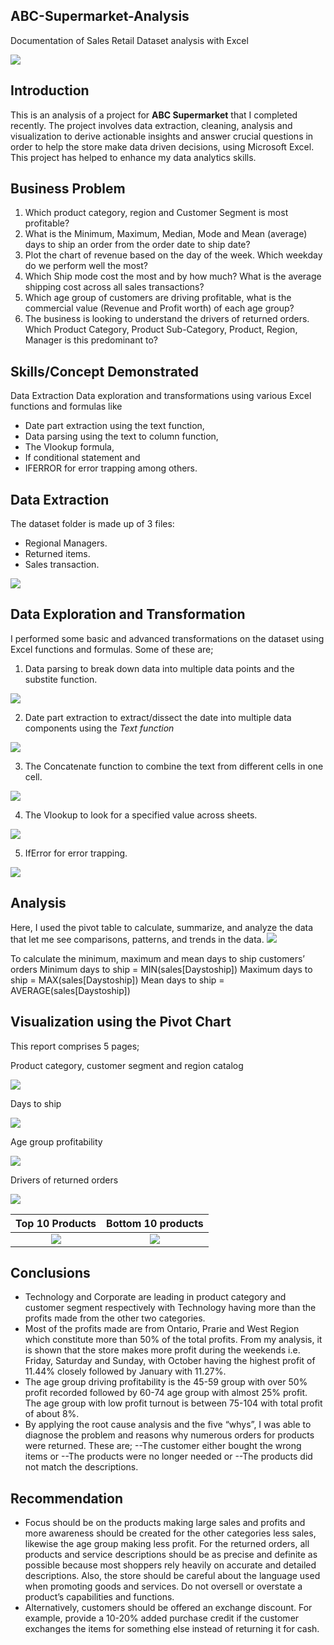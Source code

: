 ## ABC-Supermarket-Analysis
Documentation of Sales Retail Dataset analysis with Excel

![](https://github.com/yemiobolo/ABC-Supermarket-Analysis/blob/main/ABC%20Store/store%20picture.jpg)

## Introduction
This is an analysis of a project for **ABC Supermarket** that I completed recently. The project involves data extraction, cleaning, analysis and visualization to derive actionable insights and answer crucial questions in order to help the store make data driven decisions, using Microsoft Excel. This project has helped to enhance my data analytics skills.

## Business Problem
1.	Which product category, region and Customer Segment is most profitable?
2.	What is the Minimum, Maximum, Median, Mode and Mean (average) days to ship an order from the order date to ship date?
3.	Plot the chart of revenue based on the day of the week. Which weekday do we perform well the most? 
4.	Which Ship mode cost the most and by how much? What is the average shipping cost across all sales transactions?
5.	Which age group of customers are driving profitable, what is the commercial value (Revenue and Profit worth) of each age group?
6.	The business is looking to understand the drivers of returned orders. Which Product Category, Product Sub-Category, Product, Region, Manager is this predominant to?

## Skills/Concept Demonstrated
Data Extraction 
Data exploration and transformations using various Excel functions and formulas like 
- Date part extraction using the text function, 
- Data parsing using the text to column function, 
- The Vlookup formula,
- If conditional statement and 
- IFERROR for error trapping among others.

## Data Extraction
The dataset folder is made up of 3 files:
- Regional Managers.
- Returned items.
- Sales transaction.

![](https://github.com/yemiobolo/ABC-Supermarket-Analysis/blob/main/ABC%20Store/extraction.PNG)

## Data Exploration and Transformation
I performed some basic and advanced transformations on the dataset using Excel functions and formulas. Some of these are;

1.	Data parsing to break down data into multiple data points and the substite function.

![](https://github.com/yemiobolo/ABC-Supermarket-Analysis/blob/main/ABC%20Store/substitute%20function.PNG)

2.	Date part extraction to extract/dissect the date into multiple data components using the *Text function* 

![](https://github.com/yemiobolo/ABC-Supermarket-Analysis/blob/main/ABC%20Store/Date%20part%20extraction.PNG)

3.  The Concatenate function to combine the text from different cells in one cell.

![](https://github.com/yemiobolo/ABC-Supermarket-Analysis/blob/main/ABC%20Store/Concatenate.PNG)

4.	The Vlookup to look for a specified value across sheets.

![](https://github.com/yemiobolo/ABC-Supermarket-Analysis/blob/main/ABC%20Store/vlookup.PNG)

5.	IfError for error trapping.

![](https://github.com/yemiobolo/ABC-Supermarket-Analysis/blob/main/ABC%20Store/iferror.PNG)

## Analysis
Here, I used the pivot table to calculate, summarize, and analyze  the data that let me see comparisons, patterns, and trends in the data.
![](https://github.com/yemiobolo/ABC-Supermarket-Analysis/blob/main/ABC%20Store/Pivot%20table.PNG)

To calculate the minimum, maximum and mean days to ship customers’ orders
Minimum days to ship = MIN(sales[Daystoship])
Maximum days to ship = MAX(sales[Daystoship])
Mean days to ship = AVERAGE(sales[Daystoship]) 

## Visualization using the Pivot Chart
This report comprises 5 pages;

Product category, customer segment and region catalog

![](https://github.com/yemiobolo/ABC-Supermarket-Analysis/blob/main/ABC%20Store/product%20catalogue.PNG)

Days to ship

![](https://github.com/yemiobolo/ABC-Supermarket-Analysis/blob/main/ABC%20Store/days%20to%20ship.PNG)

Age group profitability

![](https://github.com/yemiobolo/ABC-Supermarket-Analysis/blob/main/ABC%20Store/age%20group.PNG)

Drivers of returned orders

![](https://github.com/yemiobolo/ABC-Supermarket-Analysis/blob/main/drivers%20of%20returned%20product.PNG)

Top 10 Products                                                                                         | Bottom 10 products
:------------------------------------------------------------------------------------------------------:|:-------------------------------------------:
![](https://github.com/yemiobolo/ABC-Supermarket-Analysis/blob/main/ABC%20Store/top%2010%20products.PNG)| ![](https://github.com/yemiobolo/ABC-Supermarket-Analysis/blob/main/ABC%20Store/bottom%2010%20products.PNG)

## Conclusions
- Technology and Corporate are leading in product category and customer segment respectively with Technology having more than the profits made from the other two categories.
- Most of the profits made are from Ontario, Prarie and West Region which constitute more than 50% of the total profits.
From my analysis, it is shown that the store makes more profit during the weekends i.e. Friday, Saturday and Sunday, with October having the highest profit of 11.44% closely followed by January with 11.27%.
- The age group driving profitability is the 45-59 group with over 50% profit recorded followed by 60-74 age group with almost 25% profit. The age group with low profit turnout is between 75-104 with total profit of about 8%.
- By applying the root cause analysis and the five “whys”, I was able to diagnose the problem and reasons why numerous orders for products were returned. These are;
--The customer either bought the wrong items or
--The products were no longer needed or
--The products did not match the descriptions.

## Recommendation
- Focus should be on the products making large sales and profits and more awareness should be created for the other categories less sales, likewise the age group making less profit. For the returned orders, all products and service descriptions should be as precise and definite as possible because most shoppers rely heavily on accurate and detailed descriptions. Also, the store should be careful about the language used when promoting goods and services. Do not oversell or overstate a product’s capabilities and functions. 
- Alternatively, customers should be offered an exchange discount. For example, provide a 10-20% added purchase credit if the customer exchanges the items for something else instead of returning it for cash.




